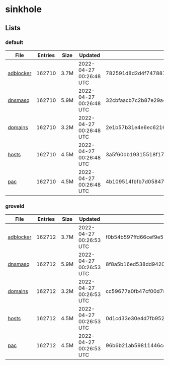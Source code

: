 # sinkhole

## Lists

### default

|File|Entries|Size|Updated|Hash|
|-|-|-|-|-|
|[adblocker](https://raw.githubusercontent.com/groveld/sinkhole/lists/default/adblocker.txt)|162710|3.7M|2022-04-27 00:26:48 UTC|782591d8d2d4f747887665e44473ad7c9217f820be777304cc84b2c33584e6d4|
|[dnsmasq](https://raw.githubusercontent.com/groveld/sinkhole/lists/default/dnsmasq.txt)|162710|5.9M|2022-04-27 00:26:48 UTC|32cbfaacb7c2b87e29a47b6884c653f14c493e1b3209ff42fedbe25b33303cf5|
|[domains](https://raw.githubusercontent.com/groveld/sinkhole/lists/default/domains.txt)|162710|3.2M|2022-04-27 00:26:48 UTC|2e1b57b31e4e6ec62164dc1c1b93f80fddecc1f35ead4b44ed2e04bf5d307122|
|[hosts](https://raw.githubusercontent.com/groveld/sinkhole/lists/default/hosts.txt)|162710|4.5M|2022-04-27 00:26:48 UTC|3a5f60db19315518f171ff7d37c55ebf0cb846d85ccb24dc5eab293790fcf299|
|[pac](https://raw.githubusercontent.com/groveld/sinkhole/lists/default/pac.txt)|162710|4.5M|2022-04-27 00:26:48 UTC|4b109514fbfb7d05847402e213be62c4187fa5200b84330520e6e6432ce42694|

### groveld

|File|Entries|Size|Updated|Hash|
|-|-|-|-|-|
|[adblocker](https://raw.githubusercontent.com/groveld/sinkhole/lists/groveld/adblocker.txt)|162712|3.7M|2022-04-27 00:26:53 UTC|f0b54b597ffd66cef9e5662fc65f5b696e1fe3cd2647059f27e44d1bb8d3264f|
|[dnsmasq](https://raw.githubusercontent.com/groveld/sinkhole/lists/groveld/dnsmasq.txt)|162712|5.9M|2022-04-27 00:26:53 UTC|8f8a5b16ed538dd9420dd8ed3cbb49b2e4483abcb02b5fa93882b83276a03b86|
|[domains](https://raw.githubusercontent.com/groveld/sinkhole/lists/groveld/domains.txt)|162712|3.2M|2022-04-27 00:26:53 UTC|cc59677a0fb47cf00d78a4fdd0663ac843ed014e0b86e66a2c1fd20c5bc0519a|
|[hosts](https://raw.githubusercontent.com/groveld/sinkhole/lists/groveld/hosts.txt)|162712|4.5M|2022-04-27 00:26:53 UTC|0d1cd33e30e4d7fb952bbed6be6764c7e9820faa1476003883da0b02f58ea8fa|
|[pac](https://raw.githubusercontent.com/groveld/sinkhole/lists/groveld/pac.txt)|162712|4.5M|2022-04-27 00:26:53 UTC|96b6b21ab59811446cc797de45be0644ee72f79b9085fb55ffefe57abe9e0b6b|
